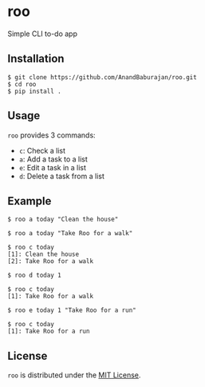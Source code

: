 # roo

Simple CLI to-do app

## Installation

```
$ git clone https://github.com/AnandBaburajan/roo.git
$ cd roo
$ pip install .
```

## Usage

`roo` provides 3 commands:
- `c`: Check a list
- `a`: Add a task to a list
- `e`: Edit a task in a list
- `d`: Delete a task from a list

## Example

```
$ roo a today "Clean the house"

$ roo a today "Take Roo for a walk"

$ roo c today
[1]: Clean the house
[2]: Take Roo for a walk

$ roo d today 1

$ roo c today
[1]: Take Roo for a walk

$ roo e today 1 "Take Roo for a run"

$ roo c today
[1]: Take Roo for a run
```

## License

`roo` is distributed under the [MIT License](https://github.com/AnandBaburajan/roo/blob/main/LICENSE).
